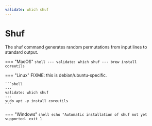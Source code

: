 ```yaml
---
validate: which shuf
---
```


# Shuf

The shuf command generates random permutations from input lines to standard output.

=== "MacOS"
    <!-- On MacOS shuf is part of coreutils, but is still invoked with 'shuf' since MacOS Catalina 10.15+ -->
    ```shell
    ---
    validate: which shuf
    ---
    brew install coreutils
    ```
    
=== "Linux"
    FIXME: this is debian/ubuntu-specific.
    
    ```shell
    ---
    validate: which shuf
    ---
    sudo apt -y install coreutils
    ```

=== "Windows"
    ```shell
    echo "Automatic installation of shuf not yet supported.
    exit 1
    ```